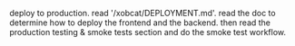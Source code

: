 deploy to production. read '/xobcat/DEPLOYMENT.md'. read the doc to determine how to deploy the frontend and the backend. then read the production testing & smoke tests section and do the smoke test workflow.